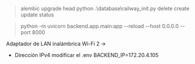 > alembic upgrade head
> python .\database\railway_init.py delete create update status


> python -m uvicorn backend.app.main:app --reload --host 0.0.0.0 --port 8000 

Adaptador de LAN inalámbrica Wi-Fi 2 -> 

- Dirección IPv4
modificar el .env
BACKEND_IP=172.20.4.105

